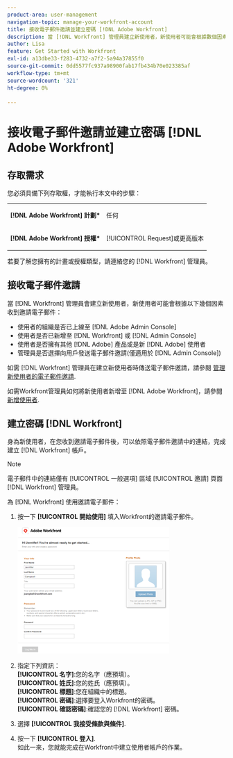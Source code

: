 ```yaml
---
product-area: user-management
navigation-topic: manage-your-workfront-account
title: 接收電子郵件邀請並建立密碼 [!DNL Adobe Workfront]
description: 當 [!DNL Workfront] 管理員建立新使用者，新使用者可能會根據數個因素收到邀請電子郵件。
author: Lisa
feature: Get Started with Workfront
exl-id: a13dbe33-f283-4732-a7f2-5a94a37855f0
source-git-commit: 0dd5577fc937a98900fab17fb434b70e023385af
workflow-type: tm+mt
source-wordcount: '321'
ht-degree: 0%

---
```


# 接收電子郵件邀請並建立密碼 [!DNL Adobe Workfront]

## 存取需求

您必須具備下列存取權，才能執行本文中的步驟：

<table style="table-layout:auto"> 
 <col> 
 </col> 
 <col> 
 </col> 
 <tbody> 
  <tr> 
   <td role="rowheader"><strong>[!DNL Adobe Workfront] 計劃*</strong></td> 
   <td> <p>任何</p> </td> 
  </tr> 
  <tr> 
   <td role="rowheader"><strong>[!DNL Adobe Workfront] 授權*</strong></td> 
   <td> <p>[!UICONTROL Request]或更高版本</p> </td> 
  </tr> 
 </tbody> 
</table>

若要了解您擁有的計畫或授權類型，請連絡您的 [!DNL Workfront] 管理員。

## 接收電子郵件邀請

當 [!DNL Workfront] 管理員會建立新使用者，新使用者可能會根據以下幾個因素收到邀請電子郵件：

* 使用者的組織是否已上線至 [!DNL Adobe Admin Console]
* 使用者是否已新增至 [!DNL Workfront] 或 [!DNL Admin Console]
* 使用者是否擁有其他 [!DNL Adobe] 產品或是新 [!DNL Adobe] 使用者
* 管理員是否選擇向用戶發送電子郵件邀請(僅適用於 [!DNL Admin Console])

如需 [!DNL Workfront] 管理員在建立新使用者時傳送電子郵件邀請，請參閱 [管理新使用者的電子郵件邀請](../../../administration-and-setup/manage-workfront/emails/manage-email-invitations.md).

如需Workfront管理員如何將新使用者新增至 [!DNL Adobe Workfront]，請參閱 [新增使用者](../../../administration-and-setup/add-users/create-and-manage-users/add-users.md).

## 建立密碼 [!DNL Workfront]

身為新使用者，在您收到邀請電子郵件後，可以依照電子郵件邀請中的連結，完成建立 [!DNL Workfront] 帳戶。

>[!NOTE]
>
>電子郵件中的連結僅有 [!UICONTROL 一般選項] 區域 [!UICONTROL 邀請] 頁面 [!DNL Workfront] 管理員。

為 [!DNL Workfront] 使用邀請電子郵件：

1. 按一下 **[!UICONTROL 開始使用]** 填入Workfront的邀請電子郵件。

   ![電子郵件邀請的新使用者畫面](assets/new-user-screen-from-invitation-adobe-350x292.png)

1. 指定下列資訊：\
   **[!UICONTROL 名字]**:您的名字（應預填）。\
   **[!UICONTROL 姓氏]**:您的姓氏（應預填）。\
   **[!UICONTROL 標題]**:您在組織中的標題。\
   **[!UICONTROL 密碼]**:選擇要登入Workfront的密碼。\
   **[!UICONTROL 確認密碼]**:確認您的 [!DNL Workfront] 密碼。

1. 選擇 **[!UICONTROL 我接受條款與條件]**.
1. 按一下 **[!UICONTROL 登入]**.\
   如此一來，您就能完成在Workfront中建立使用者帳戶的作業。
